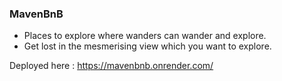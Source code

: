 ### MavenBnB
- Places to explore where wanders can wander and explore.
- Get lost in the mesmerising view which you want to explore.


Deployed here : https://mavenbnb.onrender.com/
